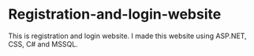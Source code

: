 # Registration-and-login-website
This is registration and login website.
I made this website using ASP.NET, CSS, C# and MSSQL.

